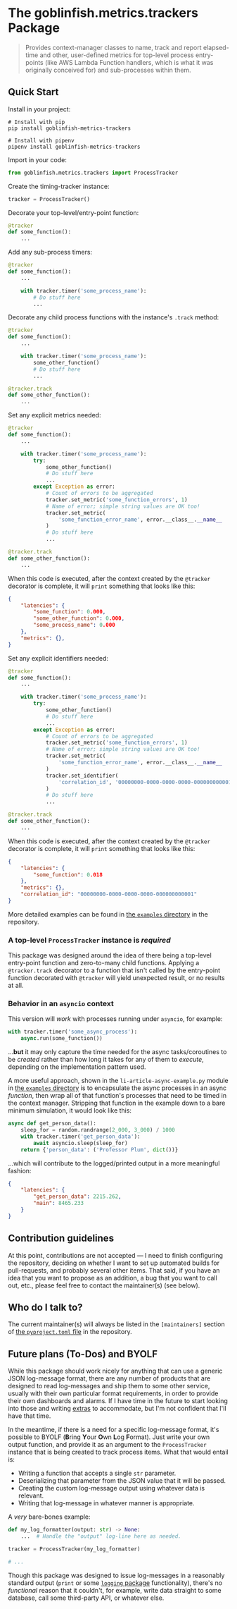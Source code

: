 # The goblinfish.metrics.trackers Package

> Provides context-manager classes to name, track and report elapsed-time and other, user-defined metrics for top-level process entry-points (like AWS Lambda Function handlers, which is what it was originally conceived for) and sub-processes within them.

## Quick Start

Install in your project:

```shell
# Install with pip
pip install goblinfish-metrics-trackers
```

```shell
# Install with pipenv
pipenv install goblinfish-metrics-trackers
```

Import in your code:

```python
from goblinfish.metrics.trackers import ProcessTracker
```

Create the timing-tracker instance:

```python
tracker = ProcessTracker()
```

Decorate your top-level/entry-point function:

```python
@tracker
def some_function():
    ...
```

Add any sub-process timers:

```python
@tracker
def some_function():
    ...

    with tracker.timer('some_process_name'):
        # Do stuff here
        ...
```

Decorate any child process functions with the instance's `.track` method:

```python
@tracker
def some_function():
    ...

    with tracker.timer('some_process_name'):
        some_other_function()
        # Do stuff here
        ...

@tracker.track
def some_other_function():
    ...
```

Set any explicit metrics needed:

```python
@tracker
def some_function():
    ...

    with tracker.timer('some_process_name'):
        try:
            some_other_function()
            # Do stuff here
            ...
        except Exception as error:
            # Count of errors to be aggregated
            tracker.set_metric('some_function_errors', 1)
            # Name of error; simple string values are OK too!
            tracker.set_metric(
                'some_function_error_name', error.__class__.__name__
            )
            # Do stuff here
            ...

@tracker.track
def some_other_function():
    ...
```

When this code is executed, after the context created by the `@tracker` decorator is complete, it will `print` something that looks like this:

```json
{
    "latencies": {
        "some_function": 0.000,
        "some_other_function": 0.000,
        "some_process_name": 0.000
    },
    "metrics": {},
}
```

Set any explicit identifiers needed:

```python
@tracker
def some_function():
    ...

    with tracker.timer('some_process_name'):
        try:
            some_other_function()
            # Do stuff here
            ...
        except Exception as error:
            # Count of errors to be aggregated
            tracker.set_metric('some_function_errors', 1)
            # Name of error; simple string values are OK too!
            tracker.set_metric(
                'some_function_error_name', error.__class__.__name__
            )
            tracker.set_identifier(
                'correlation_id', '00000000-0000-0000-0000-000000000001'
            )
            # Do stuff here
            ...

@tracker.track
def some_other_function():
    ...
```

When this code is executed, after the context created by the `@tracker` decorator is complete, it will `print` something that looks like this:

```json
{
    "latencies": {
        "some_function": 0.018
    },
    "metrics": {},
    "correlation_id": "00000000-0000-0000-0000-000000000001"
}
```

More detailed examples can be found in [the `examples` directory](https://bitbucket.org/stonefish-software-studio/goblinfish-metrics-trackers-package/src/main/examples/) in the repository.

### A top-level `ProcessTracker` instance is *required*

This package was designed around the idea of there being a top-level entry-point function and zero-to-many child functions. Applying a `@tracker.track` decorator to a function that isn't called by the entry-point function decorated with `@tracker` will yield unexpected result, or no results at all.

### Behavior in an `asyncio` context

This version will *work* with processes running under `asyncio`, for example:

```python
with tracker.timer('some_async_process'):
    async.run(some_function())
```

…**but** it may only capture the time needed for the async tasks/coroutines to be *created* rather than how long it takes for any of them to *execute*, depending on the implementation pattern used.

A more useful approach, shown in the `li-article-async-example.py` module in [the `examples` directory](https://bitbucket.org/stonefish-software-studio/goblinfish-metrics-trackers-package/src/main/examples/) is to encapsulate the async processes in an async *function*, then wrap all of that function's processes that need to be timed in the context manager. Stripping that function in the example down to a bare minimum simulation, it would look like this:

```python
async def get_person_data():
    sleep_for = random.randrange(2_000, 3_000) / 1000
    with tracker.timer('get_person_data'):
        await asyncio.sleep(sleep_for)
    return {'person_data': ('Professor Plum', dict())}
```

…which will contribute to the logged/printed output in a more meaningful fashion:

```json
{
    "latencies": {
        "get_person_data": 2215.262,
        "main": 8465.233
    }
}
```

## Contribution guidelines

At this point, contributions are not accepted — I need to finish configuring the repository, deciding on whether I want to set up automated builds for pull-requests, and probably several other items. That said, if you have an idea that you want to propose as an addition, a bug that you want to call out, etc., please feel free to contact the maintainer(s) (see below).

## Who do I talk to?

The current maintainer(s) will always be listed in the `[maintainers]` section of [the `pyproject.toml` file](https://bitbucket.org/stonefish-software-studio/goblinfish-metrics-trackers-package/src/main/pyproject.toml) in the repository.

## Future plans (To-Dos) and BYOLF

While this package should work nicely for anything that can use a generic JSON log-message format, there are any number of products that are designed to read log-messages and ship them to some other service, usually with their own particular format requirements, in order to provide their own dashboards and alarms. If I have time in the future to start looking into those and writing [extras](https://stackoverflow.com/a/52475030) to accommodate, but I'm not confident that I'll have that time.

In the meantime, if there is a need for a specific log-message format, it's possible to BYOLF (**B**ring **Y**our **O**wn **L**og **F**ormat). Just write your own output function, and provide it as an argument to the `ProcessTracker` instance that is being created to track process items. What that would entail is:

- Writing a function that accepts a single `str` parameter.
- Deserializing that parameter from the JSON value that it will be passed.
- Creating the custom log-message output using whatever data is relevant.
- Writing that log-message in whatever manner is appropriate.

A *very* bare-bones example:

```python
def my_log_formatter(output: str) -> None:
    ...  # Handle the "output" log-line here as needed.

tracker = ProcessTracker(my_log_formatter)

# ...
```

Though this package was designed to issue log-messages in a reasonably standard output (`print` or some [`logging` package](https://docs.python.org/3.11/library/logging.html) functionality), there's no *functional* reason that it couldn't, for example, write data straight to some database, call some third-party API, or whatever else.
